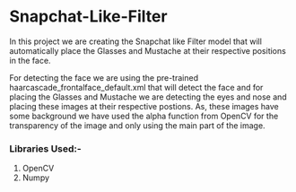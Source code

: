 # Snapchat-Like-Filter

In this project we are creating the Snapchat like Filter model that will automatically place the Glasses and Mustache at their respective positions in the face. 

For detecting the face we are using the pre-trained haarcascade_frontalface_default.xml that will detect the face and for placing the Glasses and Mustache we are detecting the eyes and nose and placing these images at their respective postions. As, these images have some background we have used the alpha function from OpenCV for the transparency of the image and only using the main part of the image.

### Libraries Used:-
1. OpenCV
2. Numpy
